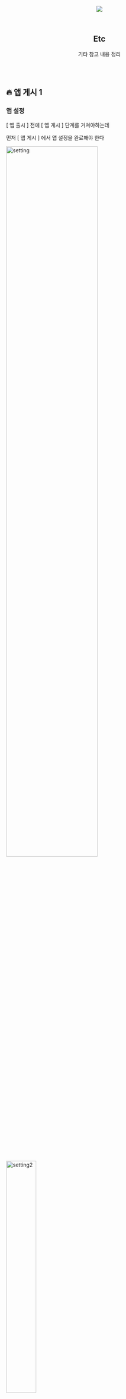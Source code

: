 <div align="center">
  <p>
    <img src="../README.assets/android.png">
  </p>
  <br>
  <h2>Etc</h2>
  <p>기타 참고 내용 정리</p>
  <br>
  <br>
</div>

## 🔥 앱 게시 1

### 앱 설정

[ 앱 출시 ] 전에 [ 앱 게시 ] 단계를 거쳐야하는데

먼저 [ 앱 게시 ] 에서 앱 설정을 완료해야 한다  

<img src="../README.assets/setting.png" alt="setting" align="center" width="70%" />

<img src="../README.assets/setting2.png" alt="setting2" align="center" width="40%" />

👉 앱 설정은 12개의 정보를 등록해야 한다

<br>

## 1. 개인정보처리방침 설정

<img src="../README.assets/setting3.png" alt="setting3" align="center" width="70%" />

👉 개인정보처리방침에 대한 내용이 포함된 URL을 추가해야 한다

URL을 만들기 위해 [ Google Sites ] 이용

✔️ https://sites.google.com 참고

✔️ https://www.youtube.com/watch?v=jZDpz3b7Zp4 참고

✔️ https://cafe.naver.com/technotealec/150 참고

✔️ https://www.privacy.go.kr/front/per/inf/perInfStep01.do 참고

<br>

<img src="../README.assets/setting4.png" alt="setting4" align="center" width="50%" />

👉 새 사이트 시작 - [ 빈 사이트 ] 클릭 

<img src="../README.assets/setting5.png" alt="setting5" align="center" width="70%" />

👉 [ 텍스트 상자 ] 클릭해서 내용 작성 후 [ 게시 ] 클릭

<img src="../README.assets/setting6.png" alt="setting6" align="center" width="50%" />

<img src="../README.assets/setting7.png" alt="setting7" align="center" width="60%" />

👉 게시한 링크 복사해서 등록하기

<br>

## 2. 앱 엑세스 권한

<img src="../README.assets/setting8.png" alt="setting8" align="center" width="60%" />

<img src="../README.assets/setting9.png" alt="setting9" align="center" width="60%" />

<img src="../README.assets/setting10.png" alt="setting10" align="center" width="60%" />

<br>

## 3. 광고

<img src="../README.assets/setting11.png" alt="setting11" align="center" width="60%" />

<br>

## 4. 콘텐츠 등급

<img src="../README.assets/setting12.png" alt="setting12" align="center" width="60%" />

<img src="../README.assets/setting13.png" alt="setting13" align="center" width="60%" />

<img src="../README.assets/setting14.png" alt="setting14" align="center" width="60%" />

<img src="../README.assets/setting15.png" alt="setting15" align="center" width="40%" />

👉 내용 작성하면 아래와 같이 요약이 나온다

<img src="../README.assets/setting16.png" alt="setting16" align="center" width="60%" />

<br>

## 5. 타겟층

<img src="../README.assets/setting17.png" alt="setting17" align="center" width="60%" />

<img src="../README.assets/setting18.png" alt="setting18" align="center" width="60%" />

<img src="../README.assets/setting19.png" alt="setting19" align="center" width="60%" />

<br>

## 6. 뉴스 앱

<img src="../README.assets/setting20.png" alt="setting20" align="center" width="50%" />

<br>

## 7. 코로나 19 접촉자 추적 앱 및 이력 앱

<img src="../README.assets/setting21.png" alt="setting21" align="center" width="60%" />

<br>

## 8. 데이터 보안

<img src="../README.assets/setting22.png" alt="setting22" align="center" width="60%" />

<img src="../README.assets/setting23.png" alt="setting23" align="center" width="60%" />

<img src="../README.assets/setting24.png" alt="setting24" align="center" width="60%" />

<br>

## 9. 정부 앱

<img src="../README.assets/setting25.png" alt="setting25" align="center" width="70%" />

<br>

## 10. 금융 기능

<img src="../README.assets/setting26.png" alt="setting26" align="center" width="50%" />

<img src="../README.assets/setting27.png" alt="setting27" align="center" width="50%" />

<img src="../README.assets/setting28.png" alt="setting28" align="center" width="50%" />

<br>

## 11. 앱 카테고리 선택 및 연락처 세부정보 제공

<img src="../README.assets/setting29.png" alt="setting29" align="center" width="70%" />

<img src="../README.assets/setting30.png" alt="setting30" align="center" width="60%" />

👉 앱 카테고리를 선택한다

<br>

<img src="../README.assets/setting31.png" alt="setting31" align="center" width="70%" />

<img src="../README.assets/setting32.png" alt="setting32" align="center" width="60%" />

<img src="../README.assets/setting33.png" alt="setting33" align="center" width="40%" />

👉 [ 수정 ] 클릭해서 이메일 입력

<br>

## 12. 스토어 등록정보 설정

<img src="../README.assets/setting34.png" alt="setting34" align="center" width="70%" />

👉 앱 이름 (플레이스토어에 표시되는 앱 이름)

👉 간단한 설명 (앱소개 내용으로 80자 이내로 작성)

👉 자세한 설명 (간단한 설명 보다 상세히 기재하며 4000자 이내로 작성)

Play 스토어에서 [ 앱 정보 ] 자세히보기(→) 클릭하면 확인할 수 있는 내용

<br>

<img src="../README.assets/setting35.png" alt="setting35" align="center" width="70%" />

<img src="../README.assets/setting36.png" alt="setting36" align="center" width="70%" />

<img src="../README.assets/setting37.png" alt="setting37" align="center" width="70%" />

👉 앱 아이콘, 그래픽 이미지, 휴대전화 스크린샷은 필수 입력

<br>

<img src="../README.assets/setting38.png" alt="setting38" align="center" width="60%" />

<img src="../README.assets/setting39.png" alt="setting39" align="center" width="60%" />

<img src="../README.assets/setting40.png" alt="setting40" align="center" width="60%" />

‼️ 7인치 태블릿 스크린샷, 10인치 태블릿 스크린샷은 업로드 안해도됨

👉 업로드 안해도 저장 가능

<br>

 <img src="../README.assets/setting41.png" alt="setting41" align="center" width="60%" />

<img src="../README.assets/setting42.png" alt="setting42" align="center" width="60%" />

<img src="../README.assets/setting43.png" alt="setting43" align="center" width="60%" />

👉 [ 더보기 ] 클릭하면 아래 내용

<img src="../README.assets/setting44.png" alt="setting44" align="center" width="60%" />

👉 등록 완료하면 [ 게시 개요 ]로 넘어갈 수 있음

(앱 게시 2 참고)
